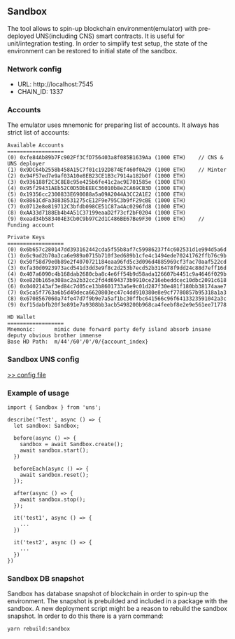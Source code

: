 ## Sandbox

The tool allows to spin-up blockchain environment(emulator) with pre-deployed UNS(including CNS) smart contracts. It is useful for unit/integration testing. In order to simplify test setup, the state of the environment can be restored to initial state of the sandbox.

### Network config

- URL: http://localhost:7545
- CHAIN_ID: 1337
### Accounts

The emulator uses mnemonic for preparing list of accounts. It always has strict list of accounts:

```
Available Accounts
==================
(0) 0xfe84Ab89b7Fc902Ff3CfD756403a8f085B1639Aa (1000 ETH)    // CNS & UNS deployer
(1) 0x9DC64b2558b458A15C7f01c192D874Ef460f0A29 (1000 ETH)    // Minter
(2) 0x94F57ed7e9af03A10e8EB23CE1B3c7914a182b0f (1000 ETH)
(3) 0x936188f2C3C8E8c95e425b6fe41c2ac9E701585e (1000 ETH)
(4) 0x95f29431AEb52C0D5DbEEEC36010b8e2CA69CB3D (1000 ETH)
(5) 0x19356cc2300833E690088a5a09A2044A3CC2A1E2 (1000 ETH)
(6) 0x8861CdFa38838531275cE12F9e795C3b9fF29cBE (1000 ETH)
(7) 0x0712e8e819712C3bfdb098CE51C87a4Ac0296fd8 (1000 ETH)
(8) 0xAA33d7188Eb4b4A51C37199eaaD2f73cf2bF0204 (1000 ETH)
(9) 0xead34b583404E3Cb0C9b97C2d1C486BE67Be9F30 (1000 ETH)    // Funding account

Private Keys
==================
(0) 0x6b657c280147dd393162442cda5f55b8af7c59986237f4c602531d1e994d5a6d
(1) 0x6c9ad2b70a3ca6e989a0715b710f3ed689b1cfe4c1494ede70241762ffb76c9b
(2) 0x50f58d79e0b89e2f4070721184eaa96fd5c3d096d4885969cf3fac70aaf522cd
(3) 0xfa30d0923973acd541d3dd3e9f8c2d253b7ecd52b316478f9dd24c88d7eff16d
(4) 0x407a6090c4b168dab2680cba8c4e6ff54b9d58ada126607b4451c9a4646f029b
(5) 0xe820b165e308ac2a2b32cc2fd4d694373b9910ce216ebeddcec10dbc2091c618
(6) 0x0402143af3ed84c7d05ce13b8601733a6e9c01d287f30e481f180bb38174aae7
(7) 0x5ca5f7763a6b5d49deca6620803ec47c4dd910380e8e9cf7780857b95318a1a3
(8) 0x6708567060a74fe47d7f9b9e7a5af1bc30ffbc641566c96f6413323591042a3c
(9) 0xf15dabfb20f3e891e7a9308bb3acb5498200b968ca4feebf8e2e9e561ee71778

HD Wallet
==================
Mnemonic:      mimic dune forward party defy island absorb insane deputy obvious brother immense
Base HD Path:  m/44'/60'/0'/0/{account_index}
```

### Sandbox UNS config

[>> config file](./../uns-config.json)

### Example of usage

```
import { Sandbox } from 'uns';

describe('Test', async () => {
  let sandbox: Sandbox;

  before(async () => {
    sandbox = await Sandbox.create();
    await sandbox.start();
  })

  beforeEach(async () => {
    await sandbox.reset();
  });

  after(async () => {
    await sandbox.stop();
  });

  it('test1', async () => {
    ...
  })

  it('test2', async () => {
    ...
  })
})
```

### Sandbox DB snapshot

Sandbox has database snapshot of blockchain in order to spin-up the environment.
The snapshot is prebuilded and included in a package with the sandbox.
A new deployment script might be a reason to rebuild the sandbox snapshot. In order to do this there is a yarn command:

```
yarn rebuild:sandbox
```
